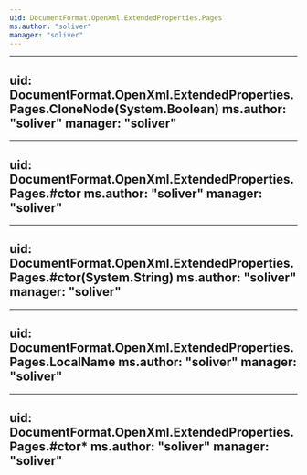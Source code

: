 ```yaml
---
uid: DocumentFormat.OpenXml.ExtendedProperties.Pages
ms.author: "soliver"
manager: "soliver"
---
```


---
uid: DocumentFormat.OpenXml.ExtendedProperties.Pages.CloneNode(System.Boolean)
ms.author: "soliver"
manager: "soliver"
---

---
uid: DocumentFormat.OpenXml.ExtendedProperties.Pages.#ctor
ms.author: "soliver"
manager: "soliver"
---

---
uid: DocumentFormat.OpenXml.ExtendedProperties.Pages.#ctor(System.String)
ms.author: "soliver"
manager: "soliver"
---

---
uid: DocumentFormat.OpenXml.ExtendedProperties.Pages.LocalName
ms.author: "soliver"
manager: "soliver"
---

---
uid: DocumentFormat.OpenXml.ExtendedProperties.Pages.#ctor*
ms.author: "soliver"
manager: "soliver"
---

